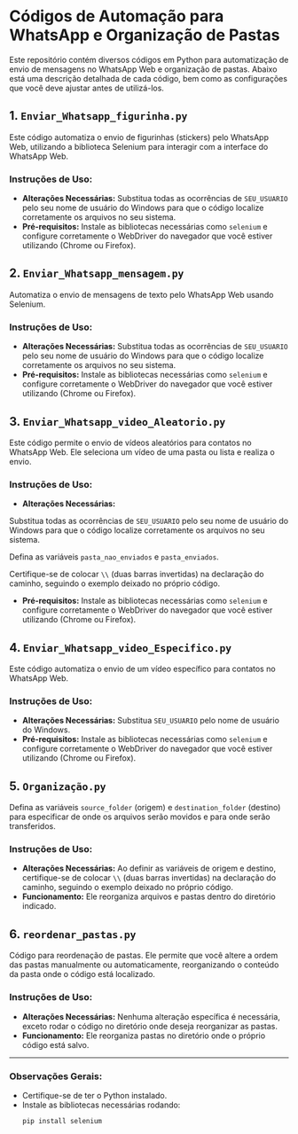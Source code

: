 # Códigos de Automação para WhatsApp e Organização de Pastas

Este repositório contém diversos códigos em Python para automatização de envio de mensagens no WhatsApp Web e organização de pastas. Abaixo está uma descrição detalhada de cada código, bem como as configurações que você deve ajustar antes de utilizá-los.

## 1. `Enviar_Whatsapp_figurinha.py`
Este código automatiza o envio de figurinhas (stickers) pelo WhatsApp Web, utilizando a biblioteca Selenium para interagir com a interface do WhatsApp Web.

### Instruções de Uso:
- **Alterações Necessárias:** Substitua todas as ocorrências de `SEU_USUARIO` pelo seu nome de usuário do Windows para que o código localize corretamente os arquivos no seu sistema.
- **Pré-requisitos:** Instale as bibliotecas necessárias como `selenium` e configure corretamente o WebDriver do navegador que você estiver utilizando (Chrome ou Firefox).

## 2. `Enviar_Whatsapp_mensagem.py`
Automatiza o envio de mensagens de texto pelo WhatsApp Web usando Selenium.

### Instruções de Uso:
- **Alterações Necessárias:** Substitua todas as ocorrências de `SEU_USUARIO` pelo seu nome de usuário do Windows para que o código localize corretamente os arquivos no seu sistema.
- **Pré-requisitos:** Instale as bibliotecas necessárias como `selenium` e configure corretamente o WebDriver do navegador que você estiver utilizando (Chrome ou Firefox).

## 3. `Enviar_Whatsapp_video_Aleatorio.py`
Este código permite o envio de vídeos aleatórios para contatos no WhatsApp Web. Ele seleciona um vídeo de uma pasta ou lista e realiza o envio.

### Instruções de Uso:
- **Alterações Necessárias:**
  
 Substitua todas as ocorrências de `SEU_USUARIO` pelo seu nome de usuário do Windows para que o código localize corretamente os arquivos no seu sistema.

 Defina as variáveis `pasta_nao_enviados` e `pasta_enviados`.
 
 Certifique-se de colocar `\\` (duas barras invertidas) na declaração do caminho, seguindo o exemplo deixado no próprio código.
 
- **Pré-requisitos:** Instale as bibliotecas necessárias como `selenium` e configure corretamente o WebDriver do navegador que você estiver utilizando (Chrome ou Firefox).

## 4. `Enviar_Whatsapp_video_Especifico.py`
Este código automatiza o envio de um vídeo específico para contatos no WhatsApp Web.

### Instruções de Uso:
- **Alterações Necessárias:** Substitua `SEU_USUARIO` pelo nome de usuário do Windows.
- **Pré-requisitos:** Instale as bibliotecas necessárias como `selenium` e configure corretamente o WebDriver do navegador que você estiver utilizando (Chrome ou Firefox).

## 5. `Organização.py`
Defina as variáveis `source_folder` (origem) e `destination_folder` (destino) para especificar de onde os arquivos serão movidos e para onde serão transferidos.

### Instruções de Uso:
- **Alterações Necessárias:** Ao definir as variáveis de origem e destino, certifique-se de colocar `\\` (duas barras invertidas) na declaração do caminho, seguindo o exemplo deixado no próprio código.
- **Funcionamento:** Ele reorganiza arquivos e pastas dentro do diretório indicado.

## 6. `reordenar_pastas.py`
Código para reordenação de pastas. Ele permite que você altere a ordem das pastas manualmente ou automaticamente, reorganizando o conteúdo da pasta onde o código está localizado.

### Instruções de Uso:
- **Alterações Necessárias:** Nenhuma alteração específica é necessária, exceto rodar o código no diretório onde deseja reorganizar as pastas.
- **Funcionamento:** Ele reorganiza pastas no diretório onde o próprio código está salvo.

---

### Observações Gerais:
- Certifique-se de ter o Python instalado.
- Instale as bibliotecas necessárias rodando:
  ```bash
  pip install selenium
